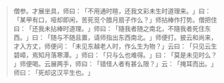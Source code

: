 > 僧参。才展坐具，师曰：​「不用通时暄，还我文彩未生时道理来。​」曰：​「某甲有口，哑却即闲，苦死觅个腊月扇子作么？​」师拈棒作打势。僧把住曰：​「还我未拈棒时道理。​」师曰：​「隨我者随之南北，不隨我者死住东西。​」曰：​「随与不随且置，请师指出东西南北。​」师便打。披云和尚来，才入方丈，师便问：​「未见东越老人时，作么生为物？​」云曰：​「只见云生碧嶂，焉知月落寒潭。​」师曰：​「只与么也难得。​」曰：​「莫是未见时么？​」师便喝。云展两手，师曰：​「错怪人者有甚么限？​」云：​「掩耳而出。​」师曰：​「死却这汉平生也。​」


